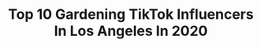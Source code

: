 ---
title: Top 10 Gardening TikTok Influencers In Los Angeles In 2020
description: >-
  Find top gardening TikTok influencers in Los Angeles in 2020. Most popular hashtags: #gardening #quarantine #keepingactive #losangeles.
platform: TikTok
profiles:
  - username: "watchmeedostuff"
    fullname: >-
      WatchMeeDoStuff
    location: "United States"
    followers: 116214
    engagement: 809
    commentsToLikes: 0.030864
    id: ck8or4vkxags70j78yc0jlf6u
    verified: false
    hashtags: "#puppies, #genz, #weekend, #hollywood"
  - username: "hungryempire"
    fullname: >-
      hungryempire 
    location: "United States"
    followers: 2726
    engagement: 411
    commentsToLikes: 0.068810
    id: ck9uyx9ju67450j78yk9z9yoj
    verified: false
    hashtags: "#hype, #wildlife, #italian, #foodfam"
  - username: "amarty310"
    fullname: >-
      Alex M.
    location: "United States"
    followers: 4156
    engagement: 482
    commentsToLikes: 0.030853
    id: ck8f6g2rs2n0i0j782o1nnzul
    verified: false
    hashtags: "#weirdpets, #nature, #fortnite, #nativeplants"
  - username: "friends_with_julian"
    fullname: >-
      Friends_with_julian
    location: "United States"
    followers: 7289
    engagement: 379
    commentsToLikes: 0.023655
    id: ck9nhfgscg0zb0j788nq5m5qf
    verified: false
    hashtags: "#koreanlife, #kbeuty, #grocery, #houseplants"
  - username: "tonytone1154"
    fullname: >-
      Antonio
    location: "United States"
    followers: 3160
    engagement: 509
    commentsToLikes: 0.022239
    id: ck9k0cga1cd6r0j78l3x6gcmp
    verified: false
    hashtags: "#socute, #waittojavekids, #shesgonnabemad, #marriedcouples"
  - username: "victorygardensrevival"
    fullname: >-
      Victory Gardens
    location: "United States"
    followers: 2410
    engagement: 1325
    commentsToLikes: 0.147023
    id: ckafu26818b0r0i78tz622c7k
    verified: false
    hashtags: "#weather, #damage, #bees, #yellowants"
  - username: "haleyink"
    fullname: >-
      dirt eater
    location: "United States"
    followers: 19176
    engagement: 1961
    commentsToLikes: 0.011929
    id: ck9vett5a0gxk0j782a9919td
    verified: false
    hashtags: "#baking, #pilotpete, #mycrib, #diyproject"
  - username: "wholesomeroots"
    fullname: >-
      WholesomeRoots
    location: "United States"
    followers: 10333
    engagement: 1035
    commentsToLikes: 0.039352
    id: ck8vuqcv4jlc90j78gme30n29
    verified: false
    hashtags: "#bottomwatering, #foyou, #gardentips, #inbloom"
  - username: "cosgrome"
    fullname: >-
      Moira Cosgrove
    location: "United States"
    followers: 19753
    engagement: 820
    commentsToLikes: 0.018319
    id: ck9rcjcbatppw0j78j6txlvp2
    verified: false
    hashtags: "#vegatables, #sunset, #vegan, #houseplantcare"
  - username: "notjustafitmom.jackson"
    fullname: >-
      user4860259200556
    location: "United States"
    followers: 2097
    engagement: 537
    commentsToLikes: 0.068379
    id: ck9tvli7sr4kr0j786ifkrjxh
    verified: false
    hashtags: "#genx, #over30, #healthyrecipe, #groundhogday"
---